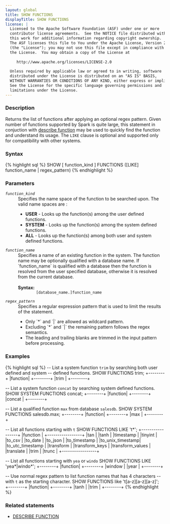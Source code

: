 ```yaml
---
layout: global
title: SHOW FUNCTIONS
displayTitle: SHOW FUNCTIONS
license: |
  Licensed to the Apache Software Foundation (ASF) under one or more
  contributor license agreements.  See the NOTICE file distributed with
  this work for additional information regarding copyright ownership.
  The ASF licenses this file to You under the Apache License, Version 2.0
  (the "License"); you may not use this file except in compliance with
  the License.  You may obtain a copy of the License at
 
     http://www.apache.org/licenses/LICENSE-2.0
 
  Unless required by applicable law or agreed to in writing, software
  distributed under the License is distributed on an "AS IS" BASIS,
  WITHOUT WARRANTIES OR CONDITIONS OF ANY KIND, either express or implied.
  See the License for the specific language governing permissions and
  limitations under the License.
---
```


### Description
Returns the list of functions after applying an optional regex pattern.
Given number of functions supported by Spark is quite large, this statement
in conjuction with [describe function](sql-ref-syntax-aux-describe-function.html)
may be used to quickly find the function and understand its usage. The `LIKE` 
clause is optional and supported only for compatibility with other systems.

### Syntax
{% highlight sql %}
SHOW [ function_kind ] FUNCTIONS ([LIKE] function_name | regex_pattern)
{% endhighlight %}

### Parameters
<dl>
  <dt><code><em>function_kind</em></code></dt>
  <dd>
    Specifies the name space of the function to be searched upon. The valid name spaces are :
    <ul>
      <li><b>USER</b> - Looks up the function(s) among the user defined functions.</li>
      <li><b>SYSTEM</b> - Looks up the function(s) among the system defined functions.</li>
      <li><b>ALL</b> -  Looks up the function(s) among both user and system defined functions.</li>
    </ul>
  </dd>
  <dt><code><em>function_name</em></code></dt>
  <dd>
    Specifies a name of an existing function in the system. The function name may be
    optionally qualified with a database name. If `function_name` is qualified with
    a database then the function is resolved from the user specified database, otherwise
    it is resolved from the current database.<br><br>
    <b>Syntax:</b>
      <code>
        [database_name.]function_name
      </code>
  </dd>
  <dt><code><em>regex_pattern</em></code></dt>
  <dd>
    Specifies a regular expression pattern that is used to limit the results of the
    statement.
    <ul>
      <li>Only `*` and `|` are allowed as wildcard pattern.</li>
      <li>Excluding `*` and `|` the remaining pattern follows the regex semantics.</li>
      <li>The leading and trailing blanks are trimmed in the input pattern before processing.</li> 
    </ul>
  </dd>
</dl>

### Examples
{% highlight sql %}
-- List a system function `trim` by searching both user defined and system
-- defined functions.
SHOW FUNCTIONS trim;
  +--------+
  |function|
  +--------+
  |trim    |
  +--------+

-- List a system function `concat` by searching system defined functions.
SHOW SYSTEM FUNCTIONS concat;
  +--------+
  |function|
  +--------+
  |concat  |
  +--------+

-- List a qualified function `max` from database `salesdb`. 
SHOW SYSTEM FUNCTIONS salesdb.max;
  +--------+
  |function|
  +--------+
  |max     |
  +--------+

-- List all functions starting with `t`
SHOW FUNCTIONS LIKE 't*';
  +-----------------+
  |function         |
  +-----------------+
  |tan              |
  |tanh             |
  |timestamp        |
  |tinyint          |
  |to_csv           |
  |to_date          |
  |to_json          |
  |to_timestamp     |
  |to_unix_timestamp|
  |to_utc_timestamp |
  |transform        |
  |transform_keys   |
  |transform_values |
  |translate        |
  |trim             |
  |trunc            |
  +-----------------+

-- List all functions starting with `yea` or `windo`
SHOW FUNCTIONS LIKE 'yea*|windo*';
  +--------+
  |function|
  +--------+
  |window  |
  |year    |
  +--------+

-- Use normal regex pattern to list function names that has 4 characters
-- with `t` as the starting character.
SHOW FUNCTIONS like 't[a-z][a-z][a-z]';
  +--------+
  |function|
  +--------+
  |tanh    |
  |trim    |
  +--------+
{% endhighlight %}

### Related statements
- [DESCRIBE FUNCTION](sql-ref-syntax-aux-describe-function.html)
